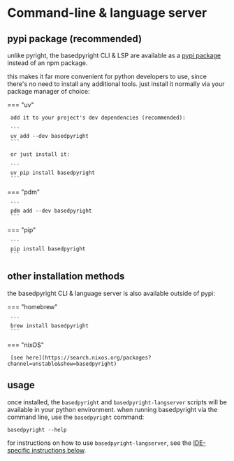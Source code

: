# Command-line & language server

## pypi package (recommended)

unlike pyright, the basedpyright CLI & LSP are available as a [pypi package](https://pypi.org/project/basedpyright/) instead of an npm package.

this makes it far more convenient for python developers to use, since there's no need to install any additional tools. just install it normally via your package manager of choice:

=== "uv"

     add it to your project's dev dependencies (recommended):

     ```
     uv add --dev basedpyright
     ```

     or just install it:

     ```
     uv pip install basedpyright
     ```

=== "pdm"

     ```
     pdm add --dev basedpyright
     ```

=== "pip"

     ```
     pip install basedpyright
     ```

## other installation methods

the basedpyright CLI & language server is also available outside of pypi:

=== "homebrew"

     ```
     brew install basedpyright
     ```

=== "nixOS"

     [see here](https://search.nixos.org/packages?channel=unstable&show=basedpyright)

## usage

once installed, the `basedpyright` and `basedpyright-langserver` scripts will be available in your python environment. when running basedpyright via the command line, use the `basedpyright` command:

```shell
basedpyright --help
```

for instructions on how to use `basedpyright-langserver`, see the [IDE-specific instructions below](./ides.md).
